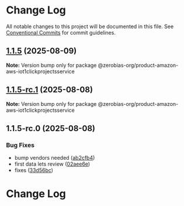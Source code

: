# Change Log

All notable changes to this project will be documented in this file.
See [Conventional Commits](https://conventionalcommits.org) for commit guidelines.

## [1.1.5](https://github.com/zerobias-org/product/compare/@zerobias-org/product-amazon-aws-iot1clickprojectsservice@1.1.5-rc.1...@zerobias-org/product-amazon-aws-iot1clickprojectsservice@1.1.5) (2025-08-09)

**Note:** Version bump only for package @zerobias-org/product-amazon-aws-iot1clickprojectsservice





## [1.1.5-rc.1](https://github.com/zerobias-org/product/compare/@zerobias-org/product-amazon-aws-iot1clickprojectsservice@1.1.5-rc.0...@zerobias-org/product-amazon-aws-iot1clickprojectsservice@1.1.5-rc.1) (2025-08-08)

**Note:** Version bump only for package @zerobias-org/product-amazon-aws-iot1clickprojectsservice





## 1.1.5-rc.0 (2025-08-08)


### Bug Fixes

* bump vendors needed ([ab2cfb4](https://github.com/zerobias-org/product/commit/ab2cfb4a9cf2e3008e08b068f98011fec096c932))
* first data lets review ([02aee6e](https://github.com/zerobias-org/product/commit/02aee6e8c4f11675de7c63a00f4c8254a67a4dd7))
* fixes ([33d56bc](https://github.com/zerobias-org/product/commit/33d56bcaedf3fa5e3939a33c0fb57eda53539d05))





# Change Log
